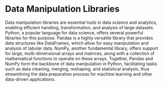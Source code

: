 # Data Manipulation Libraries

Data manipulation libraries are essential tools in data science and analytics, enabling efficient handling, transformation, and analysis of large datasets. Python, a popular language for data science, offers several powerful libraries for this purpose. Pandas is a highly versatile library that provides data structures like DataFrames, which allow for easy manipulation and analysis of tabular data. NumPy, another fundamental library, offers support for large, multi-dimensional arrays and matrices, along with a collection of mathematical functions to operate on these arrays. Together, Pandas and NumPy form the backbone of data manipulation in Python, facilitating tasks such as data cleaning, merging, reshaping, and statistical analysis, thus streamlining the data preparation process for machine learning and other data-driven applications.